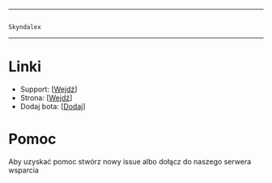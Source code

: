 **********************************************************************************************************************************************************************************
                                                                   Skyndalex
**********************************************************************************************************************************************************************************

# Linki
- Support: [[Wejdź](https://discord.com/invite/62JVxrU6kP)]
- Strona: [[Wejdź](https://skyndalex.tk)]
- Dodaj bota: [[Dodaj](https://discord.com/oauth2/authorize?client_id=804694672806379521&scope=bot&permissions=8)]

# Pomoc 
Aby uzyskać pomoc stwórz nowy issue albo dołącz do naszego serwera wsparcia
                                                                              
                                                                              
